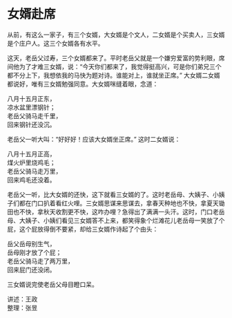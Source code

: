 # 女婿赴席

从前，有这么一家子，有三个女婿，大女婿是个文人，二女婿是个买卖人，三女婿是个庄户人。这三个女婿各有水平。

这天，老岳父过寿，三个女婿都来了。平时老岳父就是一个嫌穷爱富的势利眼，席间他为了才难三女婿，说：“今天你们都来了，我觉得挺高兴，可是你们弟兄三个都不分上下，我想依我的马快为题对诗。谁能对上，谁就坐正席。” 大女婿二女婿都说好，唯有三女婿勉强同意。大女婿咪缝着眼，念道：

八月十五月正东，  
凉水盆里漂钢针；  
老岳父骑马走千里，  
回来钢针还没沉。

老岳父一听大叫：“好好好！应该大女婿坐正席。” 这时二女婿说：

八月十五月正高，  
煤火炉里烧鸡毛；  
老岳父骑马走万里，  
回来鸡毛还没着。

老岳父一听，比大女婿的还快，这下就看三女婿的了。这时老岳母、大姨子、小姨子们都在门口扒着看红火哩。三女婿思谋来思谋去，拿春天种地也不快，拿夏天锄田也不快，拿秋天收割更不快，这咋办哩？急得出了满满一头汗。这时，门口老岳母、大姨子、小姨们看见三女婿答不上来，都笑得象个烂滩花儿老岳母一笑放了个屁，这个屁放得倒不要紧，却给三女婿作诗起了个由头：

岳父岳母别生气，  
岳母刚才放了个屁；  
老岳父骑马走了两万里，  
回来屁门还没闭。

三女婿说完使老岳父母目瞪口呆。

讲述：王政  
整理：张昱

